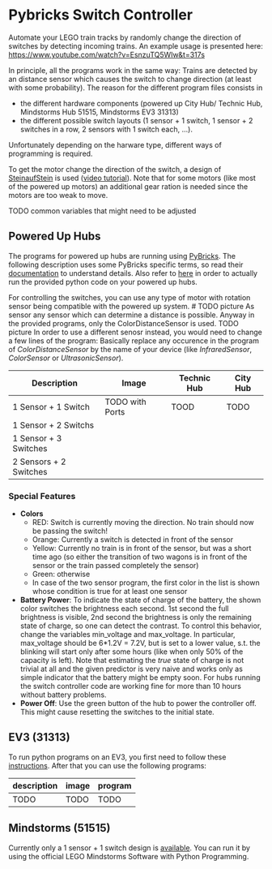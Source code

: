 # Pybricks Switch Controller
Automate your LEGO train tracks by randomly change the direction of switches by detecting incoming trains. An example usage is presented here: https://www.youtube.com/watch?v=EsnzuTQ5WIw&t=317s 

In principle, all the programs work in the same way: Trains are detected by an distance sensor which causes the switch to change direction (at least with some probability). The reason for the different program files consists in
- the different hardware components (powered up City Hub/ Technic Hub, Mindstorms Hub 51515, Mindstorms EV3 31313)
- the different possible switch layouts (1 sensor + 1 switch, 1 sensor + 2 switches in a row, 2 sensors with 1 switch each, ...).

Unfortunately depending on the harware type, different ways of programming is required. 

To get the motor change the direction of the switch, a design of [SteinaufStein](https://www.youtube.com/channel/UCJ-c1vQHVZZ6S6xhjjNo7Gg) is used ([video tutorial](https://youtu.be/Jwv6kI0IBoQ?t=63)). Note that for some motors (like most of the powered up motors) an additional gear ration is needed since the motors are too weak to move. 

TODO common variables that might need to be adjusted 

## Powered Up Hubs
The programs for powered up hubs are running using [PyBricks](https://pybricks.com/). The following description uses some PyBricks specific terms, so read their [documentation](https://docs.pybricks.com/en/stable/) to understand details. Also refer to [here](https://code.pybricks.com/) in order to actually run the provided python code on your powered up hubs.

For controlling the switches, you can use any type of motor with rotation sensor being compatible with the powered up system. # TODO picture
As sensor any sensor which can determine a distance is possible. Anyway in the provided programs, only the ColorDistanceSensor is used. TODO picture
In order to use a different senosr instead, you would need to change a few lines of the program: Basically replace any occurence in the program of *ColorDistanceSensor* by the name of your device (like *InfraredSensor*, *ColorSensor* or *UltrasonicSensor*).



|Description | Image | Technic Hub | City Hub |
|-|-|-|-|
|1 Sensor + 1 Switch | TODO with Ports | TOOD | TODO |
|1 Sensor + 2 Switchs | | | |
|1 Sensor + 3 Switches | | | |
|2 Sensors + 2 Switches | | | | 

### Special Features
- **Colors**
  - RED: Switch is currently moving the direction. No train should now be passing the switch!
  - Orange: Currently a switch is detected in front of the sensor
  - Yellow: Currently no train is in front of the sensor, but was a short time ago (so either the transition of two wagons is in front of the sensor or the train passed completely the sensor)
  - Green: otherwise
  - In case of the two sensor program, the first color in the list is shown whose condition is true for at least one sensor
- **Battery Power**: To indicate the state of charge of the battery, the shown color switches the brightness each second. 1st second the full brightness is visible, 2nd second the brightness is only the remaining state of charge, so one can detect the contrast. To control this behavior, change the variables min_voltage and max_voltage. In particular, max_voltage should be 6\*1.2V = 7.2V, but is set to a lower value, s.t. the blinking will start only after some hours (like when only 50% of the capacity is left). Note that estimating the *true* state of charge is not trivial at all and the given predictor is very naive and works only as simple indicator that the battery might be empty soon. For hubs running the switch controller code are working fine for more than 10 hours without battery problems.
- **Power Off**: Use the green button of the hub to power the controller off. This might cause resetting the switches to the initial state.


## EV3 (31313)
To run python programs on an EV3, you first need to follow these [instructions](https://pybricks.com/install/mindstorms-ev3/installation/). After that you can use the following programs:

|description | image | program |
|-|-|-|
|TODO | TODO| TODO|



## Mindstorms (51515)
Currently only a 1 sensor + 1 switch design is [available](51515_switch_1_1.lms). You can run it by using the official LEGO Mindstorms Software with Python Programming.
